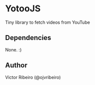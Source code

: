 # YotooJS

Tiny library to fetch videos from YouTube

## Dependencies

None. :)

## Author

Victor Ribeiro (@ojvribeiro)
